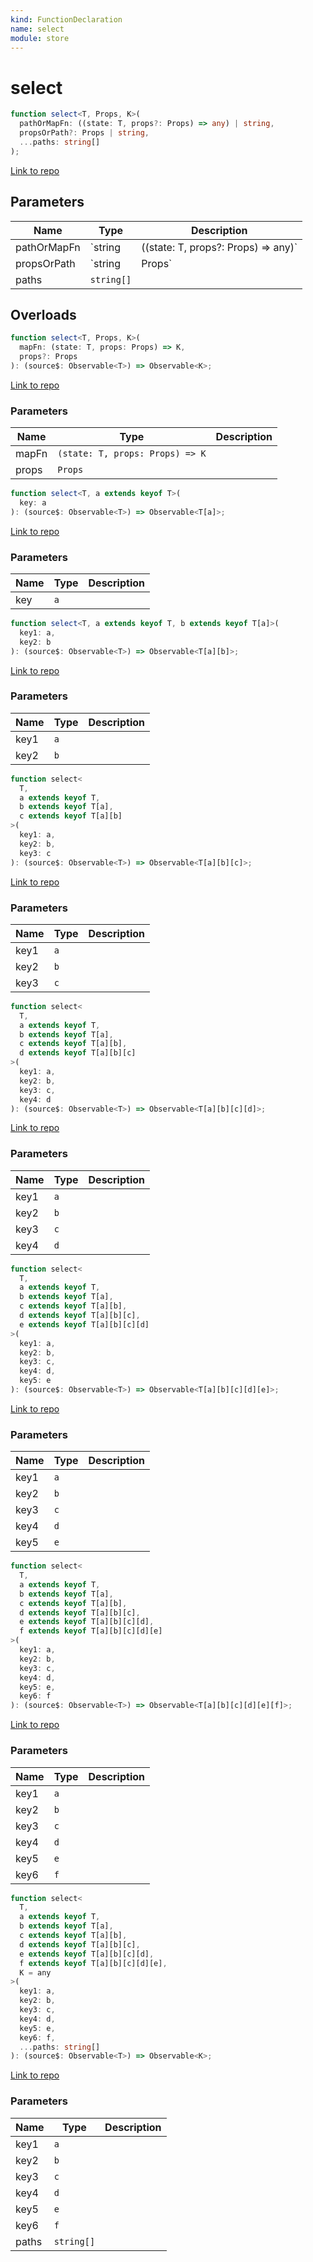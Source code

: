 ```yaml
---
kind: FunctionDeclaration
name: select
module: store
---
```


# select

```ts
function select<T, Props, K>(
  pathOrMapFn: ((state: T, props?: Props) => any) | string,
  propsOrPath?: Props | string,
  ...paths: string[]
);
```

[Link to repo](https://github.com/ngrx/platform/blob/master/modules/store/src/store.ts#L214-L238)

## Parameters

| Name        | Type       | Description                         |
| ----------- | ---------- | ----------------------------------- |
| pathOrMapFn | `string    | ((state: T, props?: Props) => any)` |  |
| propsOrPath | `string    | Props`                              |  |
| paths       | `string[]` |                                     |

## Overloads

```ts
function select<T, Props, K>(
  mapFn: (state: T, props: Props) => K,
  props?: Props
): (source$: Observable<T>) => Observable<K>;
```

[Link to repo](https://github.com/ngrx/platform/blob/master/modules/store/src/store.ts#L133-L136)

### Parameters

| Name  | Type                            | Description |
| ----- | ------------------------------- | ----------- |
| mapFn | `(state: T, props: Props) => K` |             |
| props | `Props`                         |             |

```ts
function select<T, a extends keyof T>(
  key: a
): (source$: Observable<T>) => Observable<T[a]>;
```

[Link to repo](https://github.com/ngrx/platform/blob/master/modules/store/src/store.ts#L137-L139)

### Parameters

| Name | Type | Description |
| ---- | ---- | ----------- |
| key  | `a`  |             |

```ts
function select<T, a extends keyof T, b extends keyof T[a]>(
  key1: a,
  key2: b
): (source$: Observable<T>) => Observable<T[a][b]>;
```

[Link to repo](https://github.com/ngrx/platform/blob/master/modules/store/src/store.ts#L140-L143)

### Parameters

| Name | Type | Description |
| ---- | ---- | ----------- |
| key1 | `a`  |             |
| key2 | `b`  |             |

```ts
function select<
  T,
  a extends keyof T,
  b extends keyof T[a],
  c extends keyof T[a][b]
>(
  key1: a,
  key2: b,
  key3: c
): (source$: Observable<T>) => Observable<T[a][b][c]>;
```

[Link to repo](https://github.com/ngrx/platform/blob/master/modules/store/src/store.ts#L144-L153)

### Parameters

| Name | Type | Description |
| ---- | ---- | ----------- |
| key1 | `a`  |             |
| key2 | `b`  |             |
| key3 | `c`  |             |

```ts
function select<
  T,
  a extends keyof T,
  b extends keyof T[a],
  c extends keyof T[a][b],
  d extends keyof T[a][b][c]
>(
  key1: a,
  key2: b,
  key3: c,
  key4: d
): (source$: Observable<T>) => Observable<T[a][b][c][d]>;
```

[Link to repo](https://github.com/ngrx/platform/blob/master/modules/store/src/store.ts#L154-L165)

### Parameters

| Name | Type | Description |
| ---- | ---- | ----------- |
| key1 | `a`  |             |
| key2 | `b`  |             |
| key3 | `c`  |             |
| key4 | `d`  |             |

```ts
function select<
  T,
  a extends keyof T,
  b extends keyof T[a],
  c extends keyof T[a][b],
  d extends keyof T[a][b][c],
  e extends keyof T[a][b][c][d]
>(
  key1: a,
  key2: b,
  key3: c,
  key4: d,
  key5: e
): (source$: Observable<T>) => Observable<T[a][b][c][d][e]>;
```

[Link to repo](https://github.com/ngrx/platform/blob/master/modules/store/src/store.ts#L166-L179)

### Parameters

| Name | Type | Description |
| ---- | ---- | ----------- |
| key1 | `a`  |             |
| key2 | `b`  |             |
| key3 | `c`  |             |
| key4 | `d`  |             |
| key5 | `e`  |             |

```ts
function select<
  T,
  a extends keyof T,
  b extends keyof T[a],
  c extends keyof T[a][b],
  d extends keyof T[a][b][c],
  e extends keyof T[a][b][c][d],
  f extends keyof T[a][b][c][d][e]
>(
  key1: a,
  key2: b,
  key3: c,
  key4: d,
  key5: e,
  key6: f
): (source$: Observable<T>) => Observable<T[a][b][c][d][e][f]>;
```

[Link to repo](https://github.com/ngrx/platform/blob/master/modules/store/src/store.ts#L180-L195)

### Parameters

| Name | Type | Description |
| ---- | ---- | ----------- |
| key1 | `a`  |             |
| key2 | `b`  |             |
| key3 | `c`  |             |
| key4 | `d`  |             |
| key5 | `e`  |             |
| key6 | `f`  |             |

```ts
function select<
  T,
  a extends keyof T,
  b extends keyof T[a],
  c extends keyof T[a][b],
  d extends keyof T[a][b][c],
  e extends keyof T[a][b][c][d],
  f extends keyof T[a][b][c][d][e],
  K = any
>(
  key1: a,
  key2: b,
  key3: c,
  key4: d,
  key5: e,
  key6: f,
  ...paths: string[]
): (source$: Observable<T>) => Observable<K>;
```

[Link to repo](https://github.com/ngrx/platform/blob/master/modules/store/src/store.ts#L196-L213)

### Parameters

| Name  | Type       | Description |
| ----- | ---------- | ----------- |
| key1  | `a`        |             |
| key2  | `b`        |             |
| key3  | `c`        |             |
| key4  | `d`        |             |
| key5  | `e`        |             |
| key6  | `f`        |             |
| paths | `string[]` |             |
